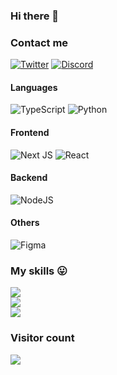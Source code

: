 ### Hi there 👋
### Contact me
[![Twitter](https://img.shields.io/badge/Twitter-%231DA1F2.svg?logo=Twitter&logoColor=white)](https://twitter.com/Exosky___) [![Discord](https://img.shields.io/badge/Discord-%237289DA.svg?logo=discord&logoColor=white)](https://discord.com/users/324517898389291008)
#### Languages
![TypeScript](https://img.shields.io/badge/typescript-%23007ACC.svg?style=for-the-badge&logo=typescript&logoColor=white)  ![Python](https://img.shields.io/badge/python-3670A0?style=for-the-badge&logo=python&logoColor=ffdd54)
#### Frontend
![Next JS](https://img.shields.io/badge/Next-black?style=for-the-badge&logo=next.js&logoColor=white) ![React](https://img.shields.io/badge/react-%2320232a.svg?style=for-the-badge&logo=react&logoColor=%2361DAFB)
#### Backend
 ![NodeJS](https://img.shields.io/badge/node.js-6DA55F?style=for-the-badge&logo=node.js&logoColor=white)
#### Others
![Figma](https://img.shields.io/badge/figma-%23F24E1E.svg?style=for-the-badge&logo=figma&logoColor=white) 
### My skills 😛
![](https://github-readme-stats.vercel.app/api?username=ExoskyCode&theme=dark&hide_border=true&include_all_commits=false&count_private=true)<br/>
![](https://github-readme-streak-stats.herokuapp.com/?user=ExoskyCode&theme=dark&hide_border=true)<br/>
![](https://github-readme-stats.vercel.app/api/top-langs/?username=ExoskyCode&theme=dark&hide_border=true&include_all_commits=true&count_private=false&layout=compact)
### Visitor count
<img src="https://profile-counter.glitch.me/ExoskyCode/count.svg" />
